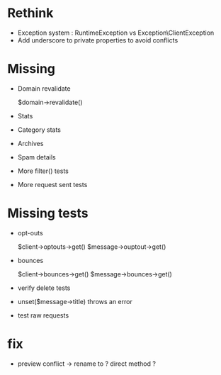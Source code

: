 
# Rethink

- Exception system : RuntimeException vs Exception\ClientException
- Add underscore to private properties to avoid conflicts

# Missing

- Domain revalidate

    $domain->revalidate()

- Stats
- Category stats
- Archives
- Spam details
- More filter() tests
- More request sent tests

# Missing tests

- opt-outs

    $client->optouts->get()
    $message->ouptout->get()

- bounces

    $client->bounces->get()
    $message->bounces->get()

- verify delete tests

- unset(\$message->title) throws an error
- test raw requests


# fix

- preview conflict -> rename to ? direct method ?

